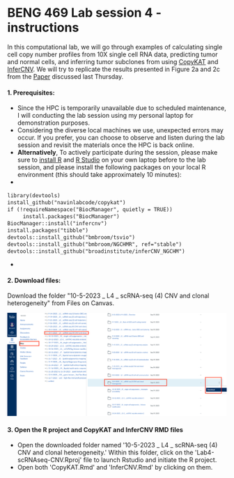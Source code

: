 # BENG 469 Lab session 4 - instructions

In this computational lab, we will go through examples of calculating single cell copy number profiles from 10X single cell RNA data, predicting tumor and normal cells, and inferring tumor subclones from using [CopyKAT](https://github.com/navinlabcode/copykat) and [InferCNV](https://github.com/broadinstitute/inferCNV/wiki). We will try to replicate the results presented in Figure 2a and 2c from the [Paper](https://www.nature.com/articles/s41587-020-00795-2) discussed last Thursday.

#### 1. Prerequisites:

- Since the HPC is temporarily unavailable due to scheduled maintenance, I will conducting the lab session using my personal laptop for demonstration purposes.
- Considering the diverse local machines we use, unexpected errors may occur. If you prefer, you can choose to observe and listen during the lab session and revisit the materials once the HPC is back online.
- **Alternatively**, To actively participate during the session, please make sure to [install R](https://cran.r-project.org/) and [R Studio](https://posit.co/download/rstudio-desktop/) on your own laptop before to the lab session, and please install the following packages on your local R environment (this should take approximately 10 minutes):
- 
```{r}
library(devtools)
install_github("navinlabcode/copykat")
if (!requireNamespace("BiocManager", quietly = TRUE))
     install.packages("BiocManager")
BiocManager::install("infercnv")
install.packages("tibble")
devtools::install_github("bmbroom/tsvio")
devtools::install_github("bmbroom/NGCHMR", ref="stable")
devtools::install_github("broadinstitute/inferCNV_NGCHM")
```
- 
#### 2. Download files:
Download the folder "10-5-2023 _ L4 _ scRNA-seq (4) CNV and clonal heterogeneity" from Files on Canvas.
<p><img width="1000" src="https://github.com/MingyuYang-Yale/BENG469/blob/main/SP21/download-1.png" alt="foo bar" title="train &amp; tracks" /></p>

#### 3. Open the R project and **CopyKAT** and **InferCNV** RMD files

- Open the downloaded folder named '10-5-2023 _ L4 _ scRNA-seq (4) CNV and clonal heterogeneity.' Within this folder, click on the 'Lab4-scRNAseq-CNV.Rproj' file to launch Rstudio and initiate the R project. 
- Open both 'CopyKAT.Rmd' and 'InferCNV.Rmd' by clicking on them.
